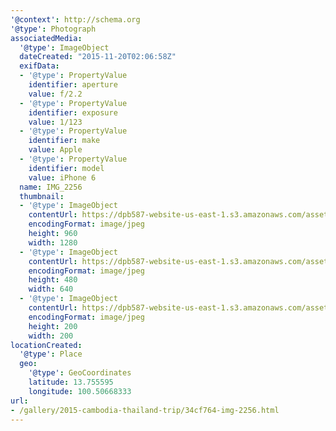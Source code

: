 ```yaml
---
'@context': http://schema.org
'@type': Photograph
associatedMedia:
  '@type': ImageObject
  dateCreated: "2015-11-20T02:06:58Z"
  exifData:
  - '@type': PropertyValue
    identifier: aperture
    value: f/2.2
  - '@type': PropertyValue
    identifier: exposure
    value: 1/123
  - '@type': PropertyValue
    identifier: make
    value: Apple
  - '@type': PropertyValue
    identifier: model
    value: iPhone 6
  name: IMG_2256
  thumbnail:
  - '@type': ImageObject
    contentUrl: https://dpb587-website-us-east-1.s3.amazonaws.com/asset/gallery/2015-cambodia-thailand-trip/34cf764-img-2256~1280.jpg
    encodingFormat: image/jpeg
    height: 960
    width: 1280
  - '@type': ImageObject
    contentUrl: https://dpb587-website-us-east-1.s3.amazonaws.com/asset/gallery/2015-cambodia-thailand-trip/34cf764-img-2256~640w.jpg
    encodingFormat: image/jpeg
    height: 480
    width: 640
  - '@type': ImageObject
    contentUrl: https://dpb587-website-us-east-1.s3.amazonaws.com/asset/gallery/2015-cambodia-thailand-trip/34cf764-img-2256~200x200.jpg
    encodingFormat: image/jpeg
    height: 200
    width: 200
locationCreated:
  '@type': Place
  geo:
    '@type': GeoCoordinates
    latitude: 13.755595
    longitude: 100.50668333
url:
- /gallery/2015-cambodia-thailand-trip/34cf764-img-2256.html
---
```

